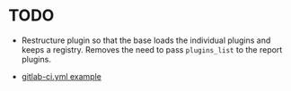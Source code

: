 # TODO

* Restructure plugin so that the base loads the individual plugins and keeps a registry.
  Removes the need to pass `plugins_list` to the report plugins.



* [gitlab-ci.yml example](https://gitlab.com/saltstack/pop/heist-salt/-/blob/master/.gitlab-ci.yml)
